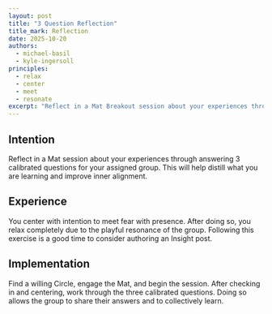 ```yaml
---
layout: post
title: "3 Question Reflection"
title_mark: Reflection
date: 2025-10-20
authors:
  - michael-basil
  - kyle-ingersoll
principles:
  - relax
  - center
  - meet
  - resonate
excerpt: "Reflect in a Mat Breakout session about your experiences through answering 3 calibrated questions with your assigned group."
---
```


## Intention

Reflect in a Mat session about your experiences through answering 3 calibrated questions for your assigned group. This will help distill what you are learning and improve inner alignment.

## Experience

You center with intention to meet fear with presence. After doing so, you relax completely due to the playful resonance of the group. Following this exercise is a good time to consider authoring an Insight post.

## Implementation

Find a willing Circle, engage the Mat, and begin the session. After checking in and centering, work through the three calibrated questions. Doing so allows the group to share their answers and to collectively learn.
